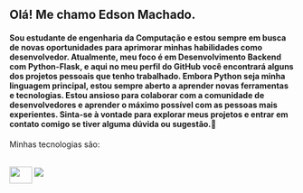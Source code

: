 ## Olá! Me chamo Edson Machado.

#### Sou estudante de engenharia da Computação e estou sempre em busca de novas oportunidades para aprimorar minhas habilidades como desenvolvedor. Atualmente, meu foco é em Desenvolvimento Backend com Python-Flask, e aqui no meu perfil do GitHub você encontrará alguns dos projetos pessoais que tenho trabalhado. Embora Python seja minha linguagem principal, estou sempre aberto a aprender novas ferramentas e tecnologias. Estou ansioso para colaborar com a comunidade de desenvolvedores e aprender o máximo possível com as pessoas mais experientes. Sinta-se à vontade para explorar meus projetos e entrar em contato comigo se tiver alguma dúvida ou sugestão.👋

Minhas tecnologias são:

<div style="display: inline_block"><br>
  <img align="center" height="30" width="40" src="https://cdn.jsdelivr.net/gh/devicons/devicon@v2.15.1/devicon.min.css">
  <link rel="stylesheet" href="https://cdn.jsdelivr.net/gh/devicons/devicon@v2.15.1/devicon.min.css">

  <img src="https://cdn.jsdelivr.net/gh/devicons/devicon/icons/python/python-original.svg" />
          


</div>
